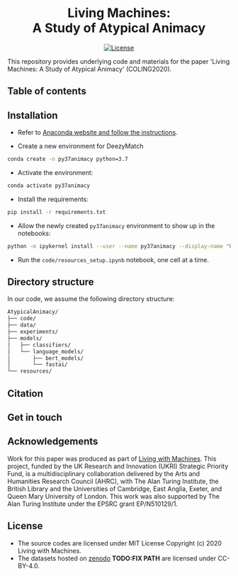 <div align="center">
    <h1>Living Machines:<br>
      A Study of Atypical Animacy</h1>
</div>
 
<p align="center">
    <a href="https://github.com/Living-with-machines/DeezyMatch/blob/master/LICENSE">
        <img alt="License" src="https://img.shields.io/badge/License-MIT-yellow.svg">
    </a>
    <br/>
</p>

This repository provides underlying code and materials for the paper 'Living Machines: A Study of Atypical Animacy' (COLING2020).

## Table of contents

## Installation

* Refer to [Anaconda website and follow the instructions](https://docs.anaconda.com/anaconda/install/).

* Create a new environment for DeezyMatch

```bash
conda create -n py37animacy python=3.7
```

* Activate the environment:

```bash
conda activate py37animacy
```

* Install the requirements:

```bash
pip install -r requirements.txt
```

* Allow the newly created `py37animacy` environment to show up in the notebooks:

```bash
python -m ipykernel install --user --name py37animacy --display-name "Python (py37animacy)"
```

* Run the `code/resources_setup.ipynb` notebook, one cell at a time.


## Directory structure

In our code, we assume the following directory structure:

```bash
AtypicalAnimacy/
├── code/
├── data/
├── experiments/
├── models/
│   ├── classifiers/
│   └── language_models/
│       ├── bert_models/
│       └── fastai/
└── resources/
```

## Citation

## Get in touch

## Acknowledgements

Work for this paper was produced as part of [Living with Machines](http://livingwithmachines.ac.uk/). This project, funded by the UK Research and Innovation (UKRI) Strategic Priority Fund, is a multidisciplinary collaboration delivered by the Arts and Humanities Research Council (AHRC), with The Alan Turing Institute, the British Library and the Universities of Cambridge, East Anglia, Exeter, and Queen Mary University of London. This work was also supported by The Alan Turing Institute under the EPSRC grant EP/N510129/1.

## License

- The source codes are licensed under MIT License Copyright (c) 2020 Living with Machines.
- The datasets hosted on [zenodo](xxxxxx) **TODO:FIX PATH** are licensed under CC-BY-4.0.
